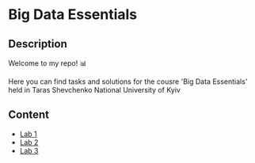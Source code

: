 # Big Data Essentials

## Description
Welcome to my repo!  📊

Here you can find tasks and solutions for the cousre 'Big Data Essentials' held in Taras Shevchenko National University of Kyiv

## Content
+ [Lab 1](/Lab1.md)
+ [Lab 2](/Lab2.md)
+ [Lab 3](/Lab3.md)
